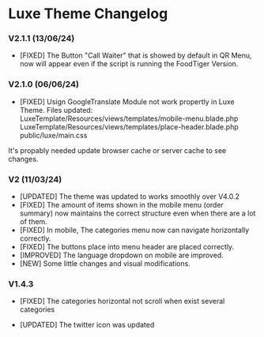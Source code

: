 # Luxe Theme Changelog 

### V2.1.1 (13/06/24)
- [FIXED] The Button "Call Waiter" that is showed by default in QR Menu, now will appear even if the script is running the FoodTiger Version.

### V2.1.0 (06/06/24)
- [FIXED] Usign GoogleTranslate Module not work propertly in Luxe Theme.
Files updated:
LuxeTemplate/Resources/views/templates/mobile-menu.blade.php
LuxeTemplate/Resources/views/templates/place-header.blade.php
public/luxe/main.css

It's propably needed update browser cache or server cache to see changes.


### V2 (11/03/24)
- [UPDATED] The theme was updated to works smoothly over V4.0.2
- [FIXED] The amount of items shown in the mobile menu (order summary) now maintains the correct structure even when there are a lot of them.
- [FIXED] In mobile, The categories menu now can navigate horizontally correctly.
- [FIXED] The buttons place into menu header are placed correctly.
- [IMPROVED] The language dropdown on mobile are improved.
- [NEW] Some little changes and visual modifications.

### V1.4.3

- [FIXED] The categories horizontal not scroll when exist several categories 

- [UPDATED] The twitter icon was updated

  
